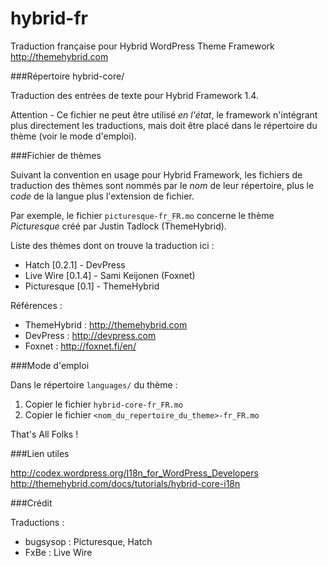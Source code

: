 hybrid-fr
=========

Traduction française pour Hybrid WordPress Theme Framework  
http://themehybrid.com

###Répertoire hybrid-core/

Traduction des entrées de texte pour Hybrid Framework 1.4.

Attention - Ce fichier ne peut être utilisé _en l'état_, le framework n'intégrant plus directement les traductions, mais doit être placé dans le répertoire du thème (voir le mode d'emploi).

###Fichier de thèmes

Suivant la convention en usage pour Hybrid Framework, les fichiers de traduction des thèmes sont nommés par le _nom_ de leur répertoire, plus le _code_ de la langue plus l'extension de fichier.

Par exemple, le fichier `picturesque-fr_FR.mo` concerne le thème _Picturesque_ créé par Justin Tadlock (ThemeHybrid).

Liste des thèmes dont on trouve la traduction ici :

- Hatch [0.2.1] - DevPress
- Live Wire [0.1.4] - Sami Keijonen (Foxnet)
- Picturesque [0.1] - ThemeHybrid

Références :  

- ThemeHybrid : http://themehybrid.com
- DevPress : http://devpress.com
- Foxnet : http://foxnet.fi/en/

###Mode d'emploi

Dans le répertoire `languages/` du thème :

1. Copier le fichier `hybrid-core-fr_FR.mo`
2. Copier le fichier `<nom_du_repertoire_du_theme>-fr_FR.mo`

That's All Folks !

###Lien utiles

http://codex.wordpress.org/I18n_for_WordPress_Developers    
http://themehybrid.com/docs/tutorials/hybrid-core-i18n

###Crédit

Traductions :
- bugsysop : Picturesque, Hatch
- FxBe : Live Wire